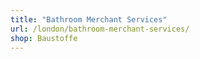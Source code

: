 ```yaml
---
title: "Bathroom Merchant Services"
url: /london/bathroom-merchant-services/
shop: Baustoffe
---
```

